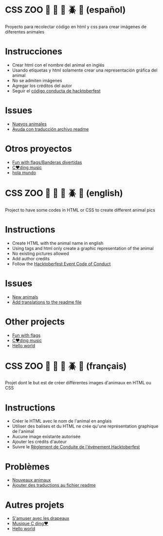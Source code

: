 # CSS ZOO :pig: :frog: :bee: :beetle: :lion: (español)

Proyecto para recolectar código en html y css para crear imágenes de diferentes animales

# Instrucciones

+ Crear html con el nombre del animal en inglés
+ Usando etiquetas y html solamente crear una representación gráfica del animal
+ No se admiten imágenes
+ Agregar los créditos del autor
+ Seguir el [código conducta de hacktoberfest](https://docs.google.com/document/d/1gFKOhyUqMZzrZcbq8A_TpO5x9J9HK6agv70awCH8pyI/edit)

# Issues

+ [Nuevos animales](https://github.com/xaca/css_zoo/issues/2)
+ [Ayuda con traducción archivo readme](https://github.com/xaca/css_zoo/issues/1) 

# Otros proyectos

+ [Fun with flags/Banderas divertidas](https://github.com/xaca/juego_banderas)
+ [C:heart:ding music](https://github.com/xaca/coding-music)
+ [hola mundo](https://github.com/xaca/holamundo.co) 



# CSS ZOO :pig: :frog: :bee: :beetle: :lion: (english)

Project to have some codes in HTML or CSS to create different animal pics

# Instructions

+ Create HTML with the animal name in english
+ Using tags and html only create a graphic representation of the animal
+ No existing pictures allowed
+ Add author credits
+ Follow the [Hacktoberfest Event Code of Conduct](https://docs.google.com/document/d/1gFKOhyUqMZzrZcbq8A_TpO5x9J9HK6agv70awCH8pyI/edit)

# Issues

+ [New animals](https://github.com/xaca/css_zoo/issues/2)
+ [Add translations to the readme file](https://github.com/xaca/css_zoo/issues/1) 

# Other projects

+ [Fun with flags](https://github.com/xaca/juego_banderas)
+ [C:heart:ding music](https://github.com/xaca/coding-music)
+ [Hello world](https://github.com/xaca/holamundo.co) 



# CSS ZOO :pig: :frog: :bee: :beetle: :lion: (français)

Projet dont le but est de créer différentes images d'animaux en HTML ou CSS

# Instructions

+ Créer le HTML avec le nom de l'animal en anglais
+ Utiliser des balises et du HTML ne crée qu'une représentation graphique de l'animal
+ Aucune image existante autorisée
+ Ajouter les crédits d'auteur
+ Suivre le [Règlement de Conduite de l'événement Hacktoberfest](https://docs.google.com/document/d/1gFKOhyUqMZzrZcbq8A_TpO5x9J9HK6agv70awCH8pyI/edit)

# Problèmes

+ [Nouveaux animaux](https://github.com/xaca/css_zoo/issues/2)
+ [Ajouter des traductions au fichier readme](https://github.com/xaca/css_zoo/issues/1) 

# Autres projets

+ [S'amuser avec les drapeaux](https://github.com/xaca/juego_banderas)
+ [Musique C ding:heart:](https://github.com/xaca/coding-music)
+ [Hello world](https://github.com/xaca/holamundo.co) 
